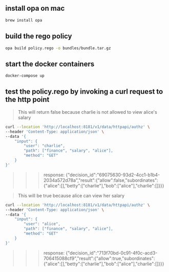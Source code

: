 ## install opa on mac

```sh
brew install opa
```

## build the rego policy

```sh
opa build policy.rego -o bundles/bundle.tar.gz
```

## start the docker containers

```sh
docker-compose up
```

## test the policy.rego by invoking a curl request to the http point

> This will return false because charlie is not allowed to view alice's salary
```sh
curl --location 'http://localhost:8181/v1/data/httpapi/authz' \
--header 'Content-Type: application/json' \
--data '{
    "input": {
        "user": "charlie",
        "path": ["finance", "salary", "alice"],
        "method": "GET"
    }
}'
```
>>> response: {"decision_id":"69075630-93d2-4cc1-b1b4-2034a572d78a","result":{"allow":false,"subordinates":{"alice":[],"betty":["charlie"],"bob":["alice"],"charlie":[]}}}

> This will be true because alice can view her salary
```sh
curl --location 'http://localhost:8181/v1/data/httpapi/authz' \
--header 'Content-Type: application/json' \
--data '{
    "input": {
        "user": "alice",
        "path": ["finance", "salary", "alice"],
        "method": "GET"
    }
}'
```

>>> response: {"decision_id":"713f70bd-0c91-4f0c-acd3-706415088cf9","result":{"allow":true,"subordinates":{"alice":[],"betty":["charlie"],"bob":["alice"],"charlie":[]}}}